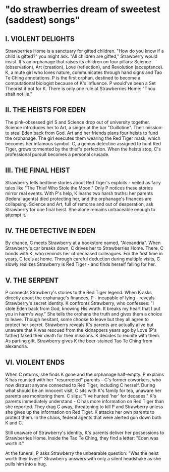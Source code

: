 # "do strawberries dream of sweetest (saddest) songs"

## I. VIOLENT DELIGHTS

Strawberries Home is a sanctuary for gifted children. "How do you know if a child is gifted?" you might ask. "All children are gifted," Strawberry would insist. It's an orphanage that raises its children on four pillars: Science (observation), Art (creation), Love (reflection), and Revolution (acceptance). K, a mute girl who loves nature, communicates through hand signs and Tao Te Ching annotations. P is the first orphan, destined to become a computational biologist because of K's influence. P would've been a Set Theorist if not for K. There is only one rule at Strawberries Home: "Thou shalt not lie."

## II. THE HEISTS FOR EDEN

The pink-obsessed girl S and Science drop out of university together. Science introduces her to Art, a singer at the bar "Guillotine". Their mission: to steal Eden back from God. Art and her friends plans four heists to fund the orphanage. The girl executes them wearing the Red Tiger mask, which becomes her infamous symbol. C, a genius detective assigned to hunt Red Tiger, grows tormented by the thief's perfection. When the heists stop, C's professional pursuit becomes a personal crusade.

## III. THE FINAL HEIST

Strawberry tells bedtime stories about Red Tiger's exploits - veiled as fairy tales like "The Thief Who Stole the Moon." Only P notices these stories mirror real events. With P's help, K learns two harsh truths: her parents (federal agents) died protecting her, and the orphanage's finances are collapsing. Science and Art, full of remorse and out of desperation, ask Strawberry for one final heist. She alone remains untraceable enough to attempt it.

## IV. THE DETECTIVE IN EDEN

By chance, C meets Strawberry at a bookstore named, "Alexandria". When Strawberry's car breaks down, C drives her to Strawberries Home. There, C bonds with K, who reminds her of deceased colleagues. For the first time in years, C feels at home. Through careful deduction during multiple visits, C slowly realizes Strawberry is Red Tiger - and finds herself falling for her.

## V. THE SERPENT

P connects Strawberry's stories to the Red Tiger legend. When K asks directly about the orphanage's finances, P - incapable of lying - reveals Strawberry's secret identity. K confronts Strawberry, who confesses: "I stole Eden back from God, knowing His wrath. It breaks my heart that I put you in harm's way." She tells the orphans the truth and gives them a choice to leave. Though hesitant, some choose to leave but they all agree to protect her secret. Strawberry reveals K's parents are actually alive but unaware that K was rescued from the kidnappers years ago by Love (P's father) faked their death for their missions. K decides to reunite with them. As parting gift, Strawberry gives K the beer-stained Tao Te Ching from alexandria.

## VI. VIOLENT ENDS

When C returns, she finds K gone and the orphanage half-empty. P explains K has reunited with her "resurrected" parents - C's former coworkers, who now distrust anyone connected to Red Tiger, including C herself. During what should be an innocent visit, C sits with K's family for tea, unaware her parents are monitoring them. C slips: "I've hunted 'her' for decades." K's parents immediately understand - C has more information on Red Tiger than she reported. They drag C away, threatening to kill P and Strawberry unless she gives up the information on Red Tiger. K attacks her own parents to protect them. In the chaos, federal agents that were alerted gun down both K and C.

Still unaware of Strawberry's identity, K's parents deliver her possessions to Strawberries Home. Inside the Tao Te Ching, they find a letter: "Eden was worth it."

At the funeral, P asks Strawberry the unbearable question: "Was the heist worth their lives?" Strawberry answers with only a silent headshake as she pulls him into a hug.